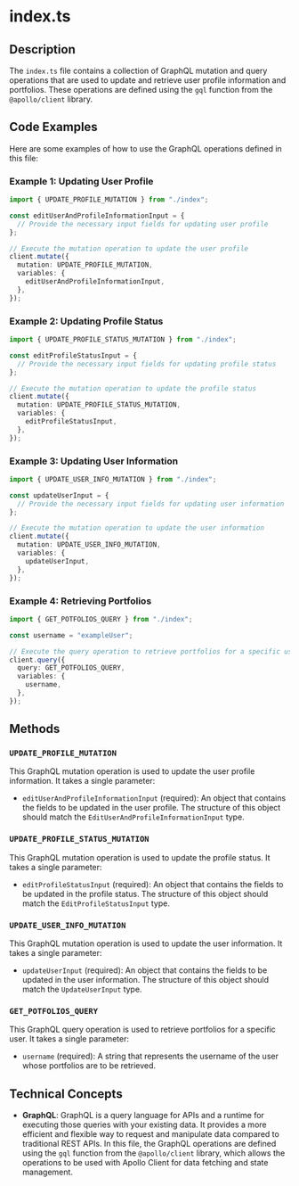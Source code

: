 # index.ts

## Description
The `index.ts` file contains a collection of GraphQL mutation and query operations that are used to update and retrieve user profile information and portfolios. These operations are defined using the `gql` function from the `@apollo/client` library.

## Code Examples
Here are some examples of how to use the GraphQL operations defined in this file:

### Example 1: Updating User Profile
```typescript
import { UPDATE_PROFILE_MUTATION } from "./index";

const editUserAndProfileInformationInput = {
  // Provide the necessary input fields for updating user profile
};

// Execute the mutation operation to update the user profile
client.mutate({
  mutation: UPDATE_PROFILE_MUTATION,
  variables: {
    editUserAndProfileInformationInput,
  },
});
```

### Example 2: Updating Profile Status
```typescript
import { UPDATE_PROFILE_STATUS_MUTATION } from "./index";

const editProfileStatusInput = {
  // Provide the necessary input fields for updating profile status
};

// Execute the mutation operation to update the profile status
client.mutate({
  mutation: UPDATE_PROFILE_STATUS_MUTATION,
  variables: {
    editProfileStatusInput,
  },
});
```

### Example 3: Updating User Information
```typescript
import { UPDATE_USER_INFO_MUTATION } from "./index";

const updateUserInput = {
  // Provide the necessary input fields for updating user information
};

// Execute the mutation operation to update the user information
client.mutate({
  mutation: UPDATE_USER_INFO_MUTATION,
  variables: {
    updateUserInput,
  },
});
```

### Example 4: Retrieving Portfolios
```typescript
import { GET_POTFOLIOS_QUERY } from "./index";

const username = "exampleUser";

// Execute the query operation to retrieve portfolios for a specific user
client.query({
  query: GET_POTFOLIOS_QUERY,
  variables: {
    username,
  },
});
```

## Methods

### `UPDATE_PROFILE_MUTATION`
This GraphQL mutation operation is used to update the user profile information. It takes a single parameter:
- `editUserAndProfileInformationInput` (required): An object that contains the fields to be updated in the user profile. The structure of this object should match the `EditUserAndProfileInformationInput` type.

### `UPDATE_PROFILE_STATUS_MUTATION`
This GraphQL mutation operation is used to update the profile status. It takes a single parameter:
- `editProfileStatusInput` (required): An object that contains the fields to be updated in the profile status. The structure of this object should match the `EditProfileStatusInput` type.

### `UPDATE_USER_INFO_MUTATION`
This GraphQL mutation operation is used to update the user information. It takes a single parameter:
- `updateUserInput` (required): An object that contains the fields to be updated in the user information. The structure of this object should match the `UpdateUserInput` type.

### `GET_POTFOLIOS_QUERY`
This GraphQL query operation is used to retrieve portfolios for a specific user. It takes a single parameter:
- `username` (required): A string that represents the username of the user whose portfolios are to be retrieved.

## Technical Concepts
- **GraphQL**: GraphQL is a query language for APIs and a runtime for executing those queries with your existing data. It provides a more efficient and flexible way to request and manipulate data compared to traditional REST APIs. In this file, the GraphQL operations are defined using the `gql` function from the `@apollo/client` library, which allows the operations to be used with Apollo Client for data fetching and state management.